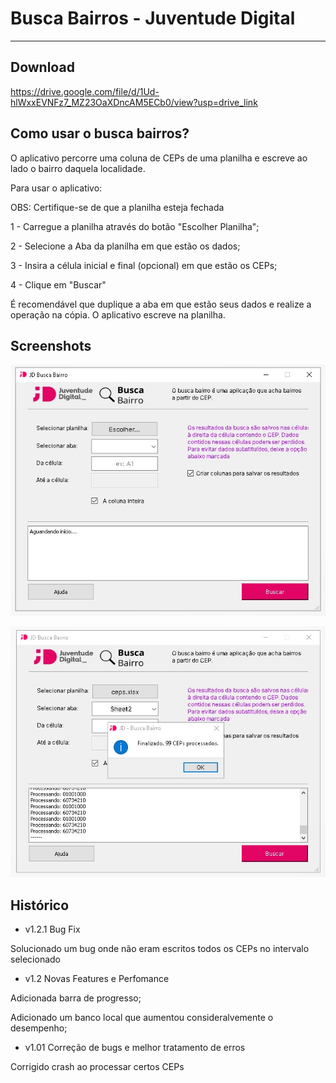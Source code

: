 # Busca Bairros - Juventude Digital
---

## Download
https://drive.google.com/file/d/1Ud-hlWxxEVNFz7_MZ23OaXDncAM5ECb0/view?usp=drive_link


## Como usar o busca bairros?

O aplicativo percorre uma coluna de CEPs de uma planilha e escreve ao lado o bairro daquela localidade.

Para usar o aplicativo:

OBS: Certifique-se de que a planilha esteja fechada

1 - Carregue a planilha através do botão "Escolher Planilha";

2 - Selecione a Aba da planilha em que estão os dados;

3 - Insira a célula inicial e final (opcional) em que estão os CEPs;

4 - Clique em "Buscar"


É recomendável que duplique a aba em que estão seus dados e realize a operação na cópia. O aplicativo escreve na planilha.


## Screenshots

<p align="center">
  <img src="https://github.com/mauro-n/JD-busca-bairro/blob/main/screenshots/Screenshot_1.jpg?raw=true" />
</p>

<p align="center">
  <img src="https://github.com/mauro-n/JD-busca-bairro/blob/main/screenshots/Screenshot_2.jpg?raw=true" />
</p>

## Histórico

- v1.2.1 Bug Fix

Solucionado um bug onde não eram escritos todos os CEPs no
intervalo selecionado

- v1.2 Novas Features e Perfomance

Adicionada barra de progresso;

Adicionado um banco local que aumentou consideralvemente o desempenho;

- v1.01 Correção de bugs e melhor tratamento de erros

Corrigido crash ao processar certos CEPs





